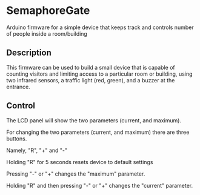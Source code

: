 # SemaphoreGate
Arduino firmware for a simple device that keeps track and controls number of people inside a room/building

## Description
This firmware can be used to build  a small device that is capable of counting visitors and limiting access
to a particular room or building, using two infrared sensors, a traffic light (red, green),
and a buzzer at the entrance.

## Control
The LCD panel will show the two parameters (current, and maximum).

For changing the two parameters (current, and maximum) there are three buttons.

Namely, "R", "+" and "-"

Holding "R" for 5 seconds resets device to default settings

Pressing "-" or "+" changes the "maximum" parameter.

Holding "R" and then pressing "-" or "+" changes the "current" parameter.
